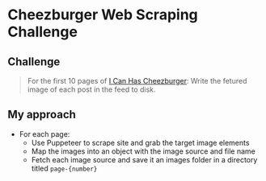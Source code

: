 # Cheezburger Web Scraping Challenge

## Challenge

> For the first 10 pages of [I Can Has Cheezburger](https://icanhas.cheezburger.com/):
> Write the fetured image of each post in the feed to disk.

## My approach

- For each page:
  - Use Puppeteer to scrape site and grab the target image elements
  - Map the images into an object with the image source and file name
  - Fetch each image source and save it an images folder in a directory titled `page-{number}`
